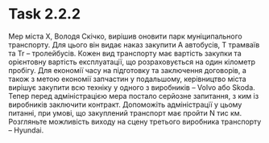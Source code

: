 # Task 2.2.2
Мер міста Х, Володя Скічко, вирішив оновити парк муніципального транспорту. Для цього він видає наказ закупити A автобусів, T трамваїв та Tr – тролейбусів. Кожен вид транспорту має вартість закупки та орієнтовну вартість експлуатації, що розраховується на один кілометр пробігу. Для економії часу на підготовку та заключення договорів, а також з метою економії запчастин у подальшому, керівництво міста вирішує закупити всю техніку у одного з виробників – Volvo або Skoda. Тепер перед адміністрацією мера постало серйозне запитання, з ким із виробників заключити контракт. Допоможіть адміністрації у цьому питанні, при умові, що закуплений транспорт має пройти N тис км. Розгляньте можливість виходу на сцену третього виробника транспорту – Hyundai. 